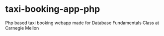 # taxi-booking-app-php

Php based taxi booking webapp made for Database Fundamentals Class at Carnegie Mellon

